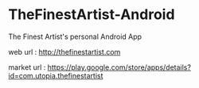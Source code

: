 TheFinestArtist-Android
=======================

The Finest Artist's personal Android App

web url : http://thefinestartist.com

market url : https://play.google.com/store/apps/details?id=com.utopia.thefinestartist
